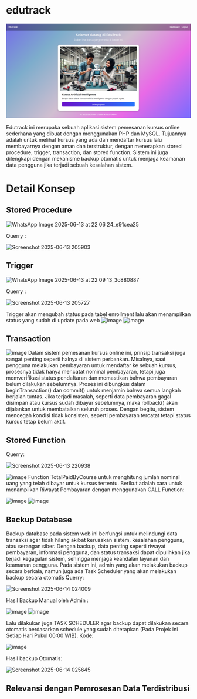 # edutrack

![Home](src/home.png)

Edutrack ini merupaka sebuah aplikasi sistem pemesanan kursus online sederhana yang dibuat dengan menggunakan PHP dan MySQL. Tujuannya adalah untuk melihat kursus yang ada dan mendaftar kursus lalu membayarnya dengan aman dan terstruktur, dengan menerapkan stored procedure, trigger, transaction, dan stored function. Sistem ini juga dilengkapi dengan mekanisme backup otomatis untuk menjaga keamanan data pengguna jika terjadi sebuah kesalahan sistem.

# Detail Konsep

## Stored Procedure

![WhatsApp Image 2025-06-13 at 22 06 24_e91cea25](https://github.com/user-attachments/assets/d29b8186-ee74-4a45-a701-a45b128f3a1a)

Querry : 

![Screenshot 2025-06-13 205903](https://github.com/user-attachments/assets/c7436cf6-53e0-413f-92c6-647855c32fba)

## Trigger

![WhatsApp Image 2025-06-13 at 22 09 13_3c880887](https://github.com/user-attachments/assets/848ce0df-7b96-4bb6-8f44-bd5c1d7106a6)

Querry : 

![Screenshot 2025-06-13 205727](https://github.com/user-attachments/assets/b9550f68-67f0-4711-ac03-23157257baaa)

Trigger akan mengubah status pada tabel enrollment lalu akan menampilkan status yang sudah di update pada web
![image](https://github.com/user-attachments/assets/e4d321a1-7f27-464e-a573-42c03b25a315)
![image](https://github.com/user-attachments/assets/f53a7e22-cfae-445d-83d8-753c3152ae39)


## Transaction
![image](https://github.com/user-attachments/assets/e3610dd3-08f4-416e-8080-4415cbeebea1)
Dalam sistem pemesanan kursus online ini, prinsip transaksi juga sangat penting seperti halnya di sistem perbankan. Misalnya, saat pengguna melakukan pembayaran untuk mendaftar ke sebuah kursus, prosesnya tidak hanya mencatat nominal pembayaran, tetapi juga memverifikasi status pendaftaran dan memastikan bahwa pembayaran belum dilakukan sebelumnya. Proses ini dibungkus dalam beginTransaction() dan commit() untuk menjamin bahwa semua langkah berjalan tuntas. Jika terjadi masalah, seperti data pembayaran gagal disimpan atau kursus sudah dibayar sebelumnya, maka rollback() akan dijalankan untuk membatalkan seluruh proses. Dengan begitu, sistem mencegah kondisi tidak konsisten, seperti pembayaran tercatat tetapi status kursus tetap belum aktif.

## Stored Function
Querry:

![Screenshot 2025-06-13 220938](https://github.com/user-attachments/assets/9bb5e7e4-14fe-4704-9f9b-df6b4876c36c)

![image](https://github.com/user-attachments/assets/93346451-eb95-48f5-a6e2-92234c08e6df)
Function TotalPaidByCourse untuk menghitung jumlah nominal uang yang telah dibayar untuk kursus tertentu. Berikut adalah cara untuk menampilkan Riwayat Pembayaran dengan menggunakan CALL Function:

![image](https://github.com/user-attachments/assets/22b654a6-1732-4e80-802d-9c3fbb46f667)
![image](https://github.com/user-attachments/assets/7b0d34f3-2fd7-4ba0-8664-dea37d134ae6)


## Backup Database
Backup database pada sistem web ini berfungsi untuk melindungi data transaksi agar tidak hilang akibat kerusakan sistem, kesalahan pengguna, atau serangan siber. Dengan backup, data penting seperti riwayat pembayaran, informasi pengguna, dan status transaksi dapat dipulihkan jika terjadi kegagalan sistem, sehingga menjaga keandalan layanan dan keamanan pengguna. Pada sistem ini, admin yang akan melakukan backup secara berkala, namun juga ada Task Scheduler yang akan melakukan backup secara otomatis
Querry:

![Screenshot 2025-06-14 024009](https://github.com/user-attachments/assets/6eb9b726-3f7b-4e71-be8d-3d54407e3682)

Hasil Backup Manual oleh Admin :

![image](https://github.com/user-attachments/assets/5a4129a0-7dc8-48f6-898e-4dac7faad672)
![image](https://github.com/user-attachments/assets/f7845ab6-b060-4c8e-986c-654efbd9f015)


Lalu dilakukan juga TASK SCHEDULER agar backup dapat dilakukan secara otomatis berdasarkan schedule yang sudah ditetapkan (Pada Projek ini Setiap Hari Pukul 00:00 WIB).
Kode:

![image](https://github.com/user-attachments/assets/58b77b55-3f72-4fe0-b38c-160cdb27d1be)

Hasil backup Otomatis: 

![Screenshot 2025-06-14 025645](https://github.com/user-attachments/assets/86391765-ab5a-49d5-bd9e-804421d98e81)


## Relevansi dengan Pemrosesan Data Terdistribusi

